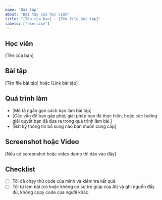 ```yaml
---
name: "Bài tập"
about: "Bài tập của học viên"
title: "[Tên của bạn] - [Tên file bài tập]"
labels: ["exercise"]
---
```


## Học viên
[Tên của bạn]

## Bài tập
[Tên file bài tập] hoặc [Link bài tập]

## Quá trình làm
- [Mô tả ngắn gọn cách bạn làm bài tập]
- [Các vấn đề bạn gặp phải, giải pháp bạn đã thực hiện, hoặc các hướng giải quyết bạn đã đưa ra trong quá trình làm bài.]
- [Bất kỳ thông tin bổ sung nào bạn muốn cung cấp]

## Screenshot hoặc Video
[Nếu có screenshot hoặc video demo thì dán vào đây]

## Checklist
- [ ] Tôi đã chạy thử code của mình và kiểm tra kết quả
- [ ] Tôi tự làm bài (có hoặc không có sự trợ giúp của AI) và ghi nguồn đầy đủ, không copy code của người khác.
